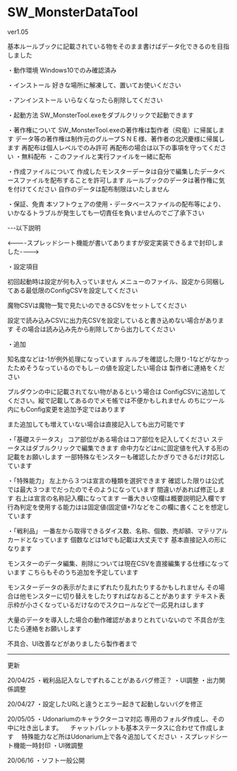 # SW_MonsterDataTool

ver1.05


基本ルールブックに記載されている物をそのまま書けばデータ化できるのを目指しました

・動作環境
Windows10でのみ確認済み

・インストール
好きな場所に解凍して、置いてお使いください

・アンインストール
いらなくなったら削除してください

・起動方法
SW_MonsterTool.exeをダブルクリックで起動できます

・著作権について
SW_MonsterTool.exeの著作権は製作者（飛竜）に帰属します
データ等の著作権は制作元のグループＳＮＥ様、著作者の北沢慶様に帰属します
再配布は個人レベルでのみ許可
再配布の場合は以下の事項を守ってください
・無料配布
・このファイルと実行ファイルを一緒に配布

・作成ファイルについて
作成したモンスターデータは自分で編集したデータベースファイルを配布することを許可します
ルールブックのデータは著作権に気を付けてください
自作のデータは配布制限はいたしません

・保証、免責
本ソフトウェアの使用・データベースファイルの配布等により、いかなるトラブルが発生しても一切責任を負いませんのでご了承下さい


---以下説明

<----スプレッドシート機能が書いてありますが安定実装できるまで封印しました---->


・設定項目

初回起動時は設定が何も入っていません
メニューのファイル、設定から同梱してある最低限のConfigCSVを設定してください

魔物CSVは魔物一覧で見たいのできるCSVをセットしてください

設定で読み込みCSVに出力先CSVを設定していると書き込めない場合があります
その場合は読み込み先から削除してから出力してください

・追加

知名度などは-1が例外処理になっています
ルルブを確認した限り-1などがなかったためそうなっているのでもし－の値を設定したい場合は
製作者に連絡をください

プルダウンの中に記載されてない物があるという場合は
ConfigCSVに追加してください。縦で記載してあるのでメモ帳では不便かもしれません
のちにツール内にもConfig変更を追加予定ではあります

また追加しても増えていない場合は直接記入しても出力可能です


・「基礎ステータス」
コア部位がある場合はコア部位を記入してください
ステータスはダブルクリックで編集できます
命中力などはnに固定値を代入する形の記載をお願いします
一部特殊なモンスターも確認したかぎりできるだけ対応しています

・「特殊能力」
左上から３つは宣言の種類を選択できます
確認した限りは公式では最大３つまでだったのでそのようになっています
間違いがあれば修正します
右上は宣言の名称記入欄になってます
一番大きい空欄は概要説明記入欄です
行為判定を使用する能力はは固定値(固定値+7)などをこの欄に書くことを想定しています

・「戦利品」
一番左から取得できるダイス数、名称、個数、売却額、マテリアルカードとなっています
個数などは1dでも記載は大丈夫です
基本直接記入の形になります


モンスターのデータ編集、削除については現在CSVを直接編集する仕様になっています
こちらもそのうち追加を予定しています

モンスターデータの表示がたまにずれたり乱れたりするかもしれません
その場合は他モンスターに切り替えをしたりすればなおることがあります
テキスト表示枠が小さくなっているだけなのでスクロールなどで一応見れはします

大量のデータを導入した場合の動作確認があまりとれていないので
不具合が生じたら連絡をお願いします

不具合、UI改善などがありましたら製作者まで


--------------------------
更新

20/04/25
・戦利品記入なしでずれることがあるバグ修正？
・UI調整
・出力関係調整

20/04/27
・設定したURLと違うとエラー起きて起動しないバグを修正

20/05/05
・Udonariumのキャラクターコマ対応
  専用のフォルダ作成し、その中に吐き出します。
　チャットパレットも基本ステータスに合わせて作成します
　特殊能力など所はUdonarium上で各々追加してください
・スプレッドシート機能一時封印
・UI微調整

20/06/16
・ソフト一般公開

